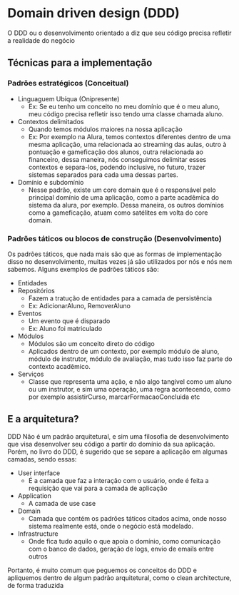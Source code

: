 # Domain driven design (DDD)
O DDD ou o desenvolvimento orientado a diz que seu código precisa refletir a realidade do negócio

## Técnicas para a implementação
### Padrões estratégicos (Conceitual)
- Linguaguem Ubíqua (Onipresente)
    - Ex: Se eu tenho um conceito no meu domínio que é o meu aluno, meu código precisa refletir isso tendo uma classe chamada aluno.
- Contextos delimitados
    - Quando temos módulos maiores na nossa aplicação
    - Ex: Por exemplo na Alura, temos contextos diferentes dentro de uma mesma aplicação, uma relacionada ao streaming das aulas, outro à pontuação e gameficação dos alunos, outra relacionada ao financeiro, dessa maneira, nós conseguimos delimitar esses contextos e separa-los, podendo inclusive, no futuro, trazer sistemas separados para cada uma dessas partes.
- Domínio e subdomínio
    - Nesse padrão, existe um core domain que é o responsável pelo principal domínio de uma aplicação, como a parte acadêmica do sistema da alura, por exemplo. Dessa maneira, os outros domínios como a gameficação, atuam como satélites em volta do core domain.

### Padrões táticos ou blocos de construção (Desenvolvimento)
Os padrões táticos, que nada mais são que as formas de implementação disso no desenvolvimento, muitas vezes já são utilizados por nós e nós nem sabemos. Alguns exemplos de padrões táticos são:

- Entidades
- Repositórios
    - Fazem a tratução de entidades para a camada de persistência
    - Ex: AdicionarAluno, RemoverAluno
- Eventos
    - Um evento que é disparado
    - Ex: Aluno foi matriculado
- Módulos
    - Módulos são um conceito direto do código
    - Aplicados dentro de um contexto, por exemplo módulo de aluno, módulo de instrutor, módulo de avaliação, mas tudo isso faz parte do contexto acadêmico.
- Serviços
    - Classe que representa uma ação, e não algo tangível como um aluno ou um instrutor, e sim uma operação, uma regra acontecendo, como por exemplo assistirCurso, marcarFormacaoConcluida etc

## E a arquitetura?
DDD Não é um padrão arquitetural, e sim uma filosofia de desenvolvimento que visa desenvolver seu código a partir do domínio da sua aplicação. Porém, no livro do DDD, é sugerido que se separe a aplicação em algumas camadas, sendo essas:

- User interface
    - É a camada que faz a interação com o usuário, onde é feita a requisição que vai para a camada de aplicação
- Application
    - A camada de use case
- Domain
    - Camada que contém os padrões táticos citados acima, onde nosso sistema realmente está, onde o negócio está modelado.
- Infrastructure
    - Onde fica tudo aquilo o que apoia o domínio, como comunicação com o banco de dados, geração de logs, envio de emails entre outros

Portanto, é muito comum que peguemos os conceitos do DDD e apliquemos dentro de algum padrão arquitetural, como o clean architecture, de forma traduzida